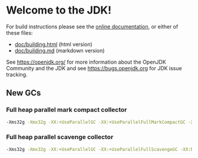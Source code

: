 # Welcome to the JDK!

For build instructions please see the
[online documentation](https://openjdk.org/groups/build/doc/building.html),
or either of these files:

- [doc/building.html](doc/building.html) (html version)
- [doc/building.md](doc/building.md) (markdown version)

See <https://openjdk.org/> for more information about the OpenJDK
Community and the JDK and see <https://bugs.openjdk.org> for JDK issue
tracking.


## New GCs
### Full heap parallel mark compact collector
```bash
-Xms32g -Xmx32g -XX:+UseParallelGC -XX:+UseParallelFullMarkCompactGC -XX:NewSize=1k -XX:MaxNewSize=1k -XX:-UseAdaptiveSizePolicy
```

### Full heap parallel scavenge collector
```bash
-Xms32g -Xmx32g -XX:+UseParallelGC -XX:+UseParallelFullScavengeGC -XX:NewSize=32g -XX:MaxNewSize=32g -XX:SurvivorRatio=1 -XX:-UseAdaptiveSizePolicy
```
